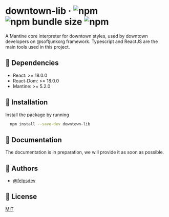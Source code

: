 # downtown-lib · ![npm](https://img.shields.io/npm/v/downtown-lib?style=flat-square) ![npm bundle size](https://img.shields.io/bundlephobia/min/downtown-lib?style=flat-square) ![npm](https://img.shields.io/npm/dm/downtown-lib?style=flat-square)

A Mantine core interpreter for downtown styles, used by downtown developers on @softjunkorg framework. Typescript and ReactJS are the main tools used in this project.

## 🔌 Dependencies

-   React: >= 18.0.0
-   React-Dom: >= 18.0.0
-   Mantine: >= 5.2.0

## 🚀 Installation

Install the package by running

```bash
  npm install --save-dev downtown-lib
```

## 📒 Documentation

The documentation is in preparation, we will provide it as soon as possible.

## 🔨 Authors

-   [@felpsdev](https://www.github.com/felpsdev)

## 📃 License

[MIT](https://choosealicense.com/licenses/mit/)
